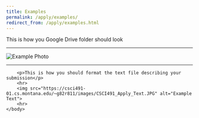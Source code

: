 ```yaml
---
title: Examples
permalink: /apply/examples/
redirect_from: /apply/examples.html
---
```


<html>
	<body>
		<p>This is how you Google Drive folder should look</p>
		<hr>
		<img src="https://csci491-01.cs.montana.edu/~g82r811/images/CSCI491_Apply_Example.JPG" alt="Example Photo">
		<hr>

		<p>This is how you should format the text file describing your submission</p>
		<hr>
		<img src="https://csci491-01.cs.montana.edu/~g82r811/images/CSCI491_Apply_Text.JPG" alt="Example Text">
		<hr>
	</body>
</html>
